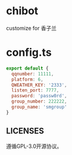 # chibot

customize for 香子兰

# config.ts

```javascript
export default {
  qqnumber: 11111,
  platform: 6,
  QWEATHER_KEY: '2333',
  listen_port: 7777,
  password: 'passw0rd',
  group_number: 222222,
  group_name: 'smgroup'
}
```

## LICENSES

遵循GPL-3.0开源协议。